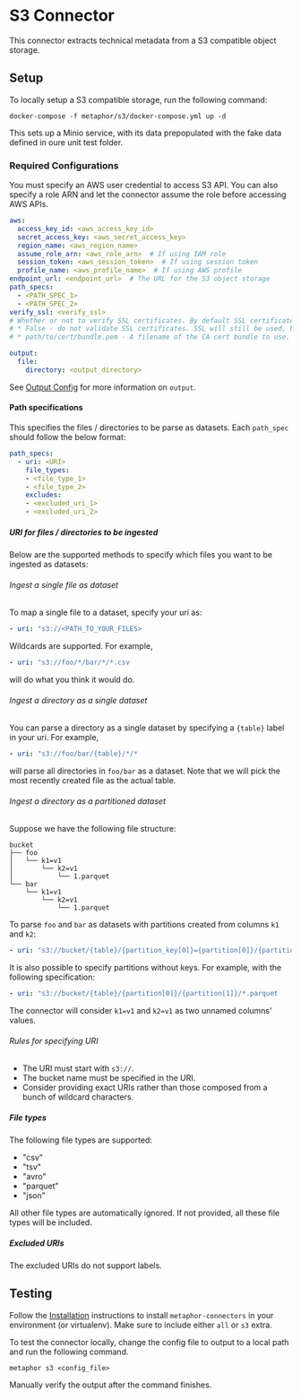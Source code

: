 # S3 Connector

This connector extracts technical metadata from a S3 compatible object storage.

## Setup

To locally setup a S3 compatible storage, run the following command:

```shell
docker-compose -f metaphor/s3/docker-compose.yml up -d
```

This sets up a Minio service, with its data prepopulated with the fake data defined in oure unit test folder.

### Required Configurations

You must specify an AWS user credential to access S3 API. You can also specify a role ARN and let the connector assume the role before accessing AWS APIs.

```yaml
aws:
  access_key_id: <aws_access_key_id>
  secret_access_key: <aws_secret_access_key>
  region_name: <aws_region_name>
  assume_role_arn: <aws_role_arn>  # If using IAM role
  session_token: <aws_session_token>  # If using session token
  profile_name: <aws_profile_name>  # If using AWS profile
endpoint_url: <endpoint_url>  # The URL for the S3 object storage
path_specs:
  - <PATH_SPEC_1>
  - <PATH_SPEC_2>
verify_ssl: <verify_ssl> 
# Whether or not to verify SSL certificates. By default SSL certificates are verified. You can provide the following            values:
# * False - do not validate SSL certificates. SSL will still be used, but SSL certificates will not be verified.
# * path/to/cert/bundle.pem - A filename of the CA cert bundle to use.  You can specify this argument if you want to use a different CA cert bundle than the one used by botocore.

output:
  file:
    directory: <output_directory>
```

See [Output Config](../common/docs/output.md) for more information on `output`.

#### Path specifications

This specifies the files / directories to be parse as datasets. Each `path_spec` should follow the below format:

```yaml
path_specs:
  - uri: <URI>
    file_types:
    - <file_type_1>
    - <file_type_2>
    excludes:
    - <excluded_uri_1>
    - <excluded_uri_2>
```

##### URI for files / directories to be ingested

Below are the supported methods to specify which files you want to be ingested as datasets:

###### Ingest a single file as dataset

To map a single file to a dataset, specify your uri as:

```yaml
- uri: "s3://<PATH_TO_YOUR_FILES>
```

Wildcards are supported. For example,

```yaml
- uri: "s3://foo/*/bar/*/*.csv
```

will do what you think it would do.

###### Ingest a directory as a single dataset

You can parse a directory as a single dataset by specifying a `{table}` label in your uri. For example,

```yaml
- uri: "s3://foo/bar/{table}/*/*
```

will parse all directories in `foo/bar` as a dataset. Note that we will pick the most recently created file as the actual table.

###### Ingest a directory as a partitioned dataset

Suppose we have the following file structure:

```
bucket
├── foo
│   └── k1=v1
│       └── k2=v1
│           └── 1.parquet
└── bar
    └── k1=v1
        └── k2=v1
            └── 1.parquet
```

To parse `foo` and `bar` as datasets with partitions created from columns `k1` and `k2`:

```yaml
- uri: "s3://bucket/{table}/{partition_key[0]}={partition[0]}/{partition_key[1]}={partition[1]}/*.parquet
```

It is also possible to specify partitions without keys. For example, with the following specification:

```yaml
- uri: "s3://bucket/{table}/{partition[0]}/{partition[1]}/*.parquet
```

The connector will consider `k1=v1` and `k2=v1` as two unnamed columns' values.

###### Rules for specifying URI

- The URI must start with `s3://`.
- The bucket name must be specified in the URI.
- Consider providing exact URIs rather than those composed from a bunch of wildcard characters.

##### File types

The following file types are supported:

- "csv"
- "tsv"
- "avro"
- "parquet"
- "json"

All other file types are automatically ignored. If not provided, all these file types will be included.

##### Excluded URIs

The excluded URIs do not support labels.

## Testing

Follow the [Installation](../../README.md) instructions to install `metaphor-connectors` in your environment (or virtualenv). Make sure to include either `all` or `s3` extra.

To test the connector locally, change the config file to output to a local path and run the following command.

```shell
metaphor s3 <config_file>
```

Manually verify the output after the command finishes.
